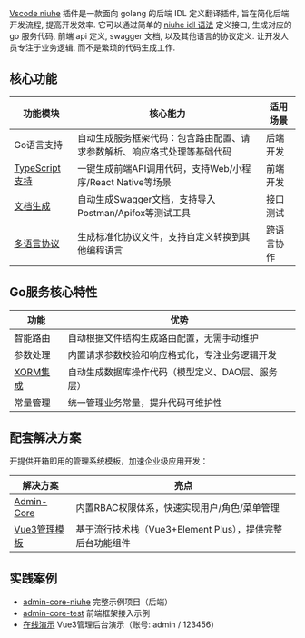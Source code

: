 [Vscode niuhe](https://marketplace.visualstudio.com/items?itemName=dequan.niuhe) 插件是一款面向 golang 的后端 IDL 定义翻译插件, 旨在简化后端开发流程, 提高开发效率. 它可以通过简单的 [niuhe idl 语法](../chapter2/README.md) 定义接口, 生成对应的 go 服务代码, 前端 api 定义, swagger 文档, 以及其他语言的协议定义. 让开发人员专注于业务逻辑, 而不是繁琐的代码生成工作.

## 核心功能

| 功能模块 | 核心能力 | 适用场景 |
| --- | --- | --- |
| Go语言支持 | 自动生成服务框架代码：包含路由配置、请求参数解析、响应格式处理等基础代码 | 后端开发 |
| [TypeScript支持](../chapter3/section3.md) | 一键生成前端API调用代码，支持Web/小程序/React Native等场景 | 前端开发 |
| [文档生成](../chapter3/section2.md) | 自动生成Swagger文档，支持导入Postman/Apifox等测试工具 | 接口测试 |
| [多语言协议](../chapter4/section2.md) | 生成标准化协议文件，支持自定义转换到其他编程语言 | 跨语言协作 |

## Go服务核心特性
| 功能 | 优势 |
| --- | --- |
| 智能路由 | 自动根据文件结构生成路由配置，无需手动维护 |
| 参数处理 | 内置请求参数校验和响应格式化，专注业务逻辑开发 |
| [XORM集成](../chapter4/section1.md) | 自动生成数据库操作代码（模型定义、DAO层、服务层） |
| 常量管理 | 统一管理业务常量，提升代码可维护性 |

## 配套解决方案
开提供开箱即用的管理系统模板，加速企业级应用开发：

| 解决方案 | 亮点 |
| --- | --- |
| [Admin-Core](../chapter5/section1.md) | 内置RBAC权限体系，快速实现用户/角色/菜单管理 |
| [Vue3管理模板](../chapter5/section4.md) | 基于流行技术栈（Vue3+Element Plus），提供完整后台功能组件 |

## 实践案例
- [admin-core-niuhe](https://github.com/ma-guo/admin-core-niuhe) 完整示例项目（后端）
- [admin-core-test](https://github.com/ma-guo/admin-core-test) 前端框架接入示例 
- [在线演示](http://admindemo.zuxing.net) Vue3管理后台演示（账号: admin / 123456）

